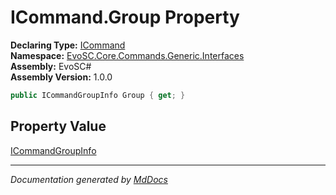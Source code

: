 ﻿<!--  
  <auto-generated>   
    The contents of this file were generated by a tool.  
    Changes to this file may be list if the file is regenerated  
  </auto-generated>   
-->

# ICommand.Group Property

**Declaring Type:** [ICommand](../index.md)  
**Namespace:** [EvoSC.Core.Commands.Generic.Interfaces](../../index.md)  
**Assembly:** EvoSC\#  
**Assembly Version:** 1.0.0

```csharp
public ICommandGroupInfo Group { get; }
```

## Property Value

[ICommandGroupInfo](../../ICommandGroupInfo/index.md)

___

*Documentation generated by [MdDocs](https://github.com/ap0llo/mddocs)*
